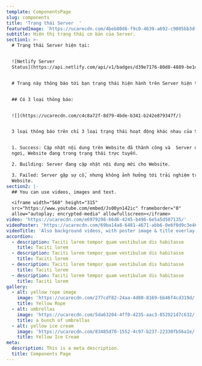 ```yaml
---
template: ComponentsPage
slug: components
title: 'Trạng thái Server  '
featuredImage: 'https://ucarecdn.com/4beb80d6-f9c0-4639-a692-c9805bb3dfc4/'
subtitle: Hiện thị trạng thái cơ bản của Server.
section1: >-
  # Trạng thái Server hiện tại:


  ![Netlify Server
  Status](https://api.netlify.com/api/v1/badges/d39e7176-80d8-4889-be1d-2462c3c352d6/deploy-status)


  # Trang này thông báo tới bạn trạng thái hiện hành trên Server hiện tại.


  ## Có 3 loại thông báo:


  ![](https://ucarecdn.com/c4c8a72f-8d79-4bde-b341-b242e879347f/)


  3 loại thông báo trên chỉ 3 loại trạng thái hoạt động khác nhau của Server:


  1. Success: Cập nhật nội dung trên Website đã thành công và  Server đang nghỉ
  ngơi, Website đang trong trạng thái trực tuyến.

  2. Building: Server đang cập nhật nội dung mới cho Website.

  3. Failed: Server gặp sự cố, nhưng không ảnh hưởng tới trải nghiệm trên
  Website.
section2: |-
  ## You can use videos, images and text.

  <iframe width="560" height="315"
  src="https://www.youtube.com/embed/Js00yn142ic" frameborder="0"
  allow="autoplay; encrypted-media" allowfullscreen></iframe>
video: 'https://ucarecdn.com/e6979298-66d6-4245-b496-6e5a5d507135/'
videoPoster: 'https://ucarecdn.com/69ba14a8-6481-4671-abb6-0e6f0d9c3e46/'
videoTitle: 'Also background videos, with poster image & title overlay.'
accordion:
  - description: Taciti lorem tempor quam vestibulum dis habitasse
    title: Taciti lorem
  - description: Taciti lorem tempor quam vestibulum dis habitasse
    title: Taciti lorem
  - description: Taciti lorem tempor quam vestibulum dis habitasse
    title: Taciti lorem
  - description: Taciti lorem tempor quam vestibulum dis habitasse
    title: Taciti lorem
gallery:
  - alt: yellow rope image
    image: 'https://ucarecdn.com/277cdf82-24aa-4d80-8169-bb46f4cd319d/'
    title: Yellow Rope
  - alt: umbrellas
    image: 'https://ucarecdn.com/5da63204-4ff0-4235-aac3-852921d7c632/'
    title: a bunch of umbrellas
  - alt: yellow ice cream
    image: 'https://ucarecdn.com/83485d70-1552-4c97-b237-22330fb56a1e/'
    title: Yellow Ice Cream
meta:
  description: This is a meta description.
  title: Components Page
---
```


